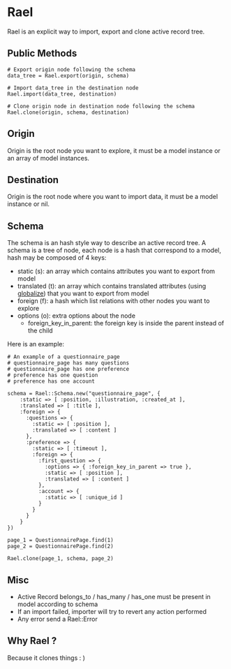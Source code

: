 # Rael

Rael is an explicit way to import, export and clone active record tree.

## Public Methods

```
# Export origin node following the schema
data_tree = Rael.export(origin, schema)

# Import data_tree in the destination node
Rael.import(data_tree, destination)

# Clone origin node in destination node following the schema
Rael.clone(origin, schema, destination)
```

## Origin

Origin is the root node you want to explore, it must be a model instance or an array of model instances.

## Destination

Origin is the root node where you want to import data, it must be a model instance or nil.

## Schema

The schema is an hash style way to describe an active record tree. A schema is a tree of node, each node is a hash that correspond to a model, hash may be composed of 4 keys:

* static (s): an array which contains attributes you want to export from model
* translated (t): an array which contains translated attributes (using [globalize](https://github.com/globalize/globalize)) that you want to export from model
* foreign (f): a hash which list relations with other nodes you want to explore
* options (o): extra options about the node
	- foreign_key_in_parent: the foreign key is inside the parent instead of the child

Here is an example:

```
# An example of a questionnaire_page
# questionnaire_page has many questions
# questionnaire_page has one preference
# preference has one question
# preference has one account

schema = Rael::Schema.new("questionnaire_page", {
	:static => [ :position, :illustration, :created_at ],
	:translated => [ :title ],
	:foreign => {
	  :questions => {
	    :static => [ :position ],
	    :translated => [ :content ]
	  },
	  :preference => {
	    :static => [ :timeout ],
	    :foreign => {
	      :first_question => {
	        :options => { :foreign_key_in_parent => true },
	        :static => [ :position ],
	        :translated => [ :content ]
	      },
	      :account => {
	        :static => [ :unique_id ]
	      }
	    }
	  }
	}
})

page_1 = QuestionnairePage.find(1)
page_2 = QuestionnairePage.find(2)

Rael.clone(page_1, schema, page_2)
```

## Misc

* Active Record belongs_to / has_many / has_one must be present in model according to schema
* If an import failed, importer will try to revert any action performed
* Any error send a Rael::Error

## Why Rael ?

Because it clones things : )
